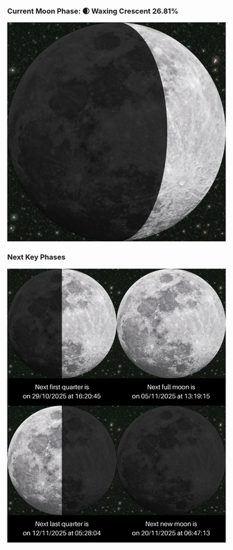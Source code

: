 ### Current Moon Phase: 🌒 Waxing Crescent 26.81%
![Moon Phase](moonphase.png)
### Next Key Phases
![Gallery](gallery.png)